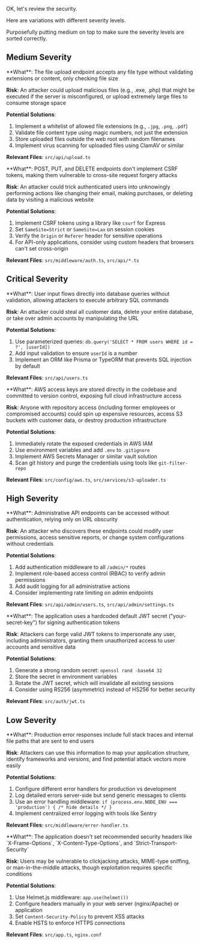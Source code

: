 OK, let's review the security.

Here are variations with different severity levels.

Purposefully putting medium on top to make sure the severity levels are sorted correctly.

## Medium Severity

<dyad-security-finding title="Unvalidated File Upload Extensions" level="medium">
**What**: The file upload endpoint accepts any file type without validating extensions or content, only checking file size

**Risk**: An attacker could upload malicious files (e.g., .exe, .php) that might be executed if the server is misconfigured, or upload extremely large files to consume storage space

**Potential Solutions**: 
1. Implement a whitelist of allowed file extensions (e.g., `.jpg`, `.png`, `.pdf`)
2. Validate file content type using magic numbers, not just the extension
3. Store uploaded files outside the web root with random filenames
4. Implement virus scanning for uploaded files using ClamAV or similar

**Relevant Files**: `src/api/upload.ts`

</dyad-security-finding>

<dyad-security-finding title="Missing CSRF Protection on State-Changing Operations" level="medium">
**What**: POST, PUT, and DELETE endpoints don't implement CSRF tokens, making them vulnerable to cross-site request forgery attacks

**Risk**: An attacker could trick authenticated users into unknowingly performing actions like changing their email, making purchases, or deleting data by visiting a malicious website

**Potential Solutions**: 
1. Implement CSRF tokens using a library like `csurf` for Express
2. Set `SameSite=Strict` or `SameSite=Lax` on session cookies
3. Verify the `Origin` or `Referer` header for sensitive operations
4. For API-only applications, consider using custom headers that browsers can't set cross-origin

**Relevant Files**: `src/middleware/auth.ts`, `src/api/*.ts`

</dyad-security-finding>

## Critical Severity

<dyad-security-finding title="SQL Injection in User Lookup" level="critical">
**What**: User input flows directly into database queries without validation, allowing attackers to execute arbitrary SQL commands

**Risk**: An attacker could steal all customer data, delete your entire database, or take over admin accounts by manipulating the URL

**Potential Solutions**: 
1. Use parameterized queries: `db.query('SELECT * FROM users WHERE id = ?', [userId])`
2. Add input validation to ensure `userId` is a number
3. Implement an ORM like Prisma or TypeORM that prevents SQL injection by default

**Relevant Files**: `src/api/users.ts`

</dyad-security-finding>

<dyad-security-finding title="Hardcoded AWS Credentials in Source Code" level="critical">
**What**: AWS access keys are stored directly in the codebase and committed to version control, exposing full cloud infrastructure access

**Risk**: Anyone with repository access (including former employees or compromised accounts) could spin up expensive resources, access S3 buckets with customer data, or destroy production infrastructure

**Potential Solutions**: 
1. Immediately rotate the exposed credentials in AWS IAM
2. Use environment variables and add `.env` to `.gitignore`
3. Implement AWS Secrets Manager or similar vault solution
4. Scan git history and purge the credentials using tools like `git-filter-repo`

**Relevant Files**: `src/config/aws.ts`, `src/services/s3-uploader.ts`

</dyad-security-finding>

## High Severity

<dyad-security-finding title="Missing Authentication on Admin Endpoints" level="high">
**What**: Administrative API endpoints can be accessed without authentication, relying only on URL obscurity

**Risk**: An attacker who discovers these endpoints could modify user permissions, access sensitive reports, or change system configurations without credentials

**Potential Solutions**: 
1. Add authentication middleware to all `/admin/*` routes
2. Implement role-based access control (RBAC) to verify admin permissions
3. Add audit logging for all administrative actions
4. Consider implementing rate limiting on admin endpoints

**Relevant Files**: `src/api/admin/users.ts`, `src/api/admin/settings.ts`

</dyad-security-finding>

<dyad-security-finding title="JWT Secret Using Default Value" level="high">
**What**: The application uses a hardcoded default JWT secret ("your-secret-key") for signing authentication tokens

**Risk**: Attackers can forge valid JWT tokens to impersonate any user, including administrators, granting them unauthorized access to user accounts and sensitive data

**Potential Solutions**: 
1. Generate a strong random secret: `openssl rand -base64 32`
2. Store the secret in environment variables
3. Rotate the JWT secret, which will invalidate all existing sessions
4. Consider using RS256 (asymmetric) instead of HS256 for better security

**Relevant Files**: `src/auth/jwt.ts`

</dyad-security-finding>

## Low Severity

<dyad-security-finding title="Verbose Error Messages Expose Stack Traces" level="low">
**What**: Production error responses include full stack traces and internal file paths that are sent to end users

**Risk**: Attackers can use this information to map your application structure, identify frameworks and versions, and find potential attack vectors more easily

**Potential Solutions**: 
1. Configure different error handlers for production vs development
2. Log detailed errors server-side but send generic messages to clients
3. Use an error handling middleware: `if (process.env.NODE_ENV === 'production') { /* hide details */ }`
4. Implement centralized error logging with tools like Sentry

**Relevant Files**: `src/middleware/error-handler.ts`

</dyad-security-finding>

<dyad-security-finding title="Missing Security Headers" level="low">
**What**: The application doesn't set recommended security headers like `X-Frame-Options`, `X-Content-Type-Options`, and `Strict-Transport-Security`

**Risk**: Users may be vulnerable to clickjacking attacks, MIME-type sniffing, or man-in-the-middle attacks, though exploitation requires specific conditions

**Potential Solutions**: 
1. Use Helmet.js middleware: `app.use(helmet())`
2. Configure headers manually in your web server (nginx/Apache) or application
3. Set `Content-Security-Policy` to prevent XSS attacks
4. Enable HSTS to enforce HTTPS connections

**Relevant Files**: `src/app.ts`, `nginx.conf`

</dyad-security-finding>